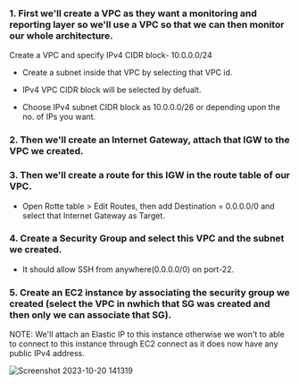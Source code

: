 ### 1. First we'll create a VPC as they want a monitoring and reporting layer so we'll use a VPC so that we can then monitor our whole architecture.
Create a VPC and specify IPv4 CIDR block- 10.0.0.0/24
- Create a subnet inside that VPC by selecting that VPC id.

- IPv4 VPC CIDR block will be selected by defualt.

- Choose IPv4 subnet CIDR block as 10.0.0.0/26 or depending upon the no. of IPs you want.

### 2. Then we'll create an Internet Gateway, attach that IGW to the VPC we created. 

### 3. Then we'll create a route for this IGW in the route table of our VPC.
- Open Rotte table > Edit Routes, then add Destination = 0.0.0.0/0 and select that Internet Gateway as Target.
### 4. Create a Security Group and select this VPC and the subnet we created.
- It should allow SSH from anywhere(0.0.0.0/0) on port-22.

### 5. Create an EC2 instance by associating the security group we created (select the VPC in nwhich that SG was created and then only we can associate that SG).
NOTE: We'll attach an Elastic IP to this instance otherwise we won't to able to connect to this instance through EC2 connect as it does now have any public IPv4 address.

![Screenshot 2023-10-20 141319](https://github.com/warlock601/AWS/assets/32487715/d5b82bd8-08c0-446f-a441-aafac1b5a240)
